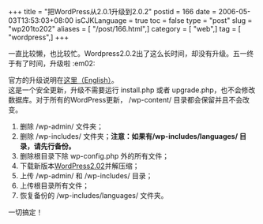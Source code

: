 +++
title = "把WordPress从2.0.1升级到2.0.2"
postid = 166
date = 2006-05-03T13:53:03+08:00
isCJKLanguage = true
toc = false
type = "post"
slug = "wp201to202"
aliases = [ "/post/166.html",]
category = [ "web",]
tag = [ "wordpress",]
+++


一直比较懒，也比较忙。Wordpress2.0.2出了这么长时间，却没有升级。五一终于有了时间，升级啦
:em02:

官方的升级说明在[这里（English）](http://codex.wordpress.org/Upgrading_WordPress#Upgrade_2.0.1_to_2.0.2)。  
这是一个安全更新，升级不需要运行 install.php 或者
upgrade.php，也不会修改数据库。对于所有的WordPress更新， /wp-content/
目录都会保留并且不会改变。

1.  删除 /wp-admin/ 文件夹；
2.  删除 /wp-includes/ 文件夹；**注意：如果有/wp-includes/languages/
    目录，请先行备份。**
3.  删除根目录下除 wp-config.php 外的所有文件；
4.  下载新版本[WordPress2.02](http://wordpress.org/latest.zip)并解压缩；
5.  上传 /wp-admin/ 和 /wp-includes/ 目录；
6.  上传根目录所有文件；
7.  恢复备份的 /wp-includes/languages/ 文件夹。

一切搞定！

